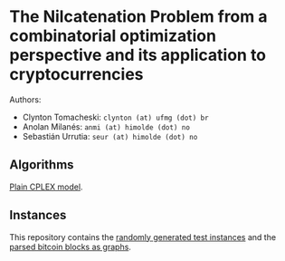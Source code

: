 # The Nilcatenation Problem from a combinatorial optimization perspective and its application to cryptocurrencies

Authors:

* Clynton Tomacheski: `clynton (at) ufmg (dot) br`
* Anolan Milanés: `anmi (at) himolde (dot) no`
* Sebastián Urrutia: `seur (at) himolde (dot) no`

## Algorithms

[Plain CPLEX model](algorithms/cplex).

## Instances

This repository contains the [randomly generated test instances](instances/random) and the [parsed bitcoin blocks as graphs](instances/bitcoin).

